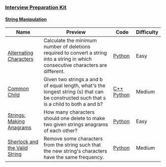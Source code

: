 
### [Interview Preparation Kit](https://www.hackerrank.com/interview/interview-preparation-kit)


#### [String Manipulation](https://www.hackerrank.com/interview/interview-preparation-kit/strings/challenges)

Name | Preview | Code | Difficulty
---- | ------- | ---- | ----------
[Alternating Characters ](https://www.hackerrank.com/challenges/alternating-characters/problem?h_l=playlist&slugs%5B%5D=interview&slugs%5B%5D=interview-preparation-kit&slugs%5B%5D=strings)|Calculate the minimum number of deletions required to convert a string into a string in which consecutive characters are different.|[Python](alternating-characters.py)|Easy
[Common Child](https://www.hackerrank.com/challenges/common-child/problem?h_l=playlist&slugs%5B%5D=interview&slugs%5B%5D=interview-preparation-kit&slugs%5B%5D=strings)|Given two strings a and b of equal length, what's the longest string (s) that can be constructed such that s is a child to both a and b?|[C++](common-child.cpp) [Python](common-child.py)|Medium
[Strings: Making Anagrams](https://www.hackerrank.com/challenges/ctci-making-anagrams/problem?h_l=playlist&slugs%5B%5D=interview&slugs%5B%5D=interview-preparation-kit&slugs%5B%5D=strings)|How many characters should one delete to make two given strings anagrams of each other?|[Python](ctci-making-anagrams.py)|Easy
[Sherlock and the Valid String](https://www.hackerrank.com/challenges/sherlock-and-valid-string/problem?h_l=playlist&slugs%5B%5D=interview&slugs%5B%5D=interview-preparation-kit&slugs%5B%5D=strings)|Remove some characters from the string such that the new string's characters have the same frequency.|[Python](sherlock-and-valid-string.py)|Medium

